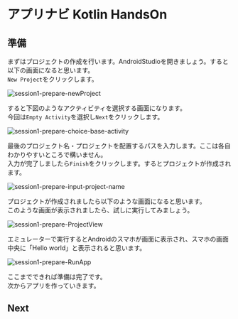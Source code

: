 # アプリナビ Kotlin HandsOn

## 準備
まずはプロジェクトの作成を行います。AndroidStudioを開きましょう。すると以下の画面になると思います。<br>
`New Project`をクリックします。

![session1-prepare-newProject](https://user-images.githubusercontent.com/57338033/156362803-34eb3537-17d4-438e-89bf-b6626ec46531.png)

すると下図のようなアクティビティを選択する画面になります。<br>
今回は`Empty Activity`を選択し`Next`をクリックします。

![session1-prepare-choice-base-activity](https://user-images.githubusercontent.com/57338033/156362863-473cf02d-aa33-4d57-92f5-c50c5e2fbe11.png)

最後のプロジェクト名・プロジェクトを配置するパスを入力します。ここは各自わかりやすいところで構いません。<br>
入力が完了しましたら`Finish`をクリックします。するとプロジェクトが作成されます。

![session1-prepare-input-project-name](https://user-images.githubusercontent.com/57338033/156362875-350912b4-5336-4e3c-9c55-4ad167951d2d.png)

プロジェクトが作成されましたら以下のような画面になると思います。<br>
このような画面が表示されましたら、試しに実行してみましょう。

![session1-prepare-ProjectView](https://user-images.githubusercontent.com/57338033/156364152-16b6cac3-6bed-4fea-a979-de33fcc394a5.png)

エミュレーターで実行するとAndroidのスマホが画面に表示され、スマホの画面中央に「Hello world」と表示されると思います。

![session1-prepare-RunApp](https://user-images.githubusercontent.com/57338033/156364871-7ef3203a-5a96-41b7-835b-c84194b19d59.png)

ここまでできれば準備は完了です。<br>
次からアプリを作っていきます。

## Next
